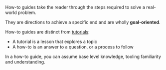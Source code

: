 How-to guides take the reader through the steps required to solve a real-world problem.

They are directions to achieve a specific end and are wholly **goal-oriented**.

How-to guides are distinct from [tutorials](../tutorial/):
- A tutorial is a lesson that explores a topic
- A how-to is an answer to a question, or a process to follow

In a how-to guide, you can assume base level knowledge, tooling familiarity and understanding.
